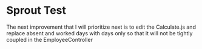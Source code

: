 # Sprout Test
 
The next improvement that I will prioritize next is to edit the Calculate.js and replace absent and worked days with days only so that it will not be tightly coupled in the EmployeeController 
